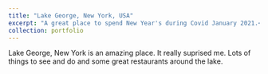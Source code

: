```yaml
---
title: "Lake George, New York, USA"
excerpt: "A great place to spend New Year's during Covid January 2021.<br/><img src='/images/john_image_2.jpg'>"
collection: portfolio
---
```


Lake George, New York is an amazing place. It really suprised me. Lots of things to see and do and some great restaurants around the lake.
